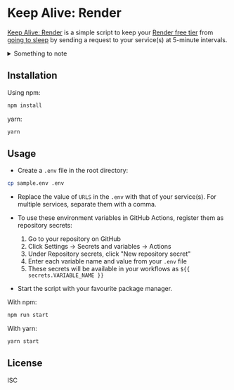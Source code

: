 # Keep Alive: Render

[Keep Alive: Render](#) is a simple script to keep your [Render free tier](https://render.com/free) from [going to sleep](https://render.com/docs/free#spinning-down-on-idle) by sending a request to your service(s) at 5-minute intervals.

<details><summary>Something to note</summary>

\* Read about Render's Monthly usage limits [here](https://render.com/docs/free#exceeding-usage-limits)
</details>

## Installation

Using npm:

```sh
npm install
```

yarn:

```sh
yarn
```

## Usage

- Create a `.env` file in the root directory:

```sh
cp sample.env .env
```

- Replace the value of `URLS` in the `.env` with that of your service(s). For multiple services, separate them with a comma.

- To use these environment variables in GitHub Actions, register them as repository secrets:
  1. Go to your repository on GitHub
  2. Click Settings → Secrets and variables → Actions
  3. Under Repository secrets, click "New repository secret"
  4. Enter each variable name and value from your `.env` file
  5. These secrets will be available in your workflows as `${{ secrets.VARIABLE_NAME }}`
- Start the script with your favourite package manager.

With npm: 
```sh
npm run start
```

With yarn: 
```sh
yarn start
```

## License

ISC
